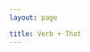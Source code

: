 ```yaml
---
layout: page

title: Verb + That
---
```


<table data-url="data/verb_that.json" class="table">
</table>

<script src="{% relative_path path:'/assets/javascripts/jquery.ajaxtable.js' %}"></script>
<script type="text/javascript">
(function($) {
  $(function() {
    $('[data-url]').ajaxtable();
  });
})(window.jQuery);
</script>
